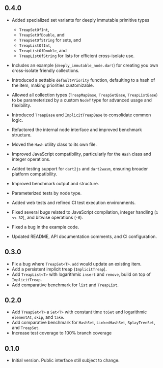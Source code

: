 ## 0.4.0

- Added specialized set variants for deeply immutable primitive types
  - `TreapSetOfInt`,
  - `TreapSetOfDouble`, and
  - `TreapSetOfString` for sets, and
  - `TreapListOfInt`,
  - `TreapListOfDouble`, and
  - `TreapListOfString` for lists
  for efficient cross-isolate use.
- Includes an example (`deeply_immutable_node.dart`) for creating you own cross-isolate friendly
  collections.
- Introduced a settable `defaultPriority` function, defaulting to a hash of the item, making priorities customizable.
- Allowed all collection types (`TreapMapBase`, `TreapSetBase`, `TreapListBase`) to be parameterized by a custom `NodeT` type for advanced usage and flexibility.

- Introduced `TreapBase` and `ImplicitTreapBase` to consolidate common logic.
- Refactored the internal node interface and improved benchmark structure.
- Moved the `Hash` utility class to its own file.

- Improved JavaScript compatibility, particularly for the `Hash` class and integer operations.
- Added testing support for `dart2js` and `dart2wasm`, ensuring broader platform compatibility.

- Improved benchmark output and structure.
- Parameterized tests by node type.
- Added web tests and refined CI test execution environments.

- Fixed several bugs related to JavaScript compilation, integer handling (`1 << 32`), and bitwise operations (`~0`).
- Fixed a bug in the example code.

- Updated README, API documentation comments, and CI configuration.

## 0.3.0

- Fix a bug where `TreapSet<T>.add` would update an existing item.
- Add a persistent implicit treap (`ImplicitTreap`).
- Add `TreapList<T>` with logarithmic `insert` and `remove`, build on top of `ImplicitTreap`.
- Add comparative benchmark for `list` and `TreapList`.

## 0.2.0

- Add `TreapSet<T>` a `Set<T>` with constant time `toSet` and logarithmic `elementAt`, `skip`, and `take`.
- Add comparative benchmark for `HashSet`, `LinkedHashSet`, `SplayTreeSet`, and `TreapSet`.
- Increase test coverage to 100% branch coverage

## 0.1.0

- Initial version. Public interface still subject to change.
